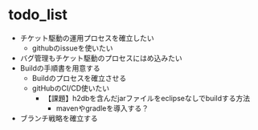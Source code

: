
# todo_list

* チケット駆動の運用プロセスを確立したい
    * githubのissueを使いたい
* バグ管理もチケット駆動のプロセスにはめ込みたい
* Buildの手順書を用意する
    * Buildのプロセスを確立させる
	* gitHubのCI/CD使いたい
	    * 【課題】h2dbを含んだjarファイルをeclipseなしでbuildする方法
		    * mavenやgradleを導入する？
* ブランチ戦略を確立する


